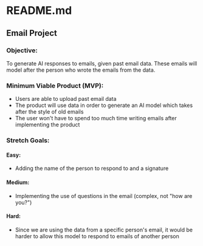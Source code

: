 # README.md
## Email Project

### Objective:
To generate AI responses to emails, given past email data. These emails will model after the person who wrote the emails from the data.


### Minimum Viable Product (MVP): 
- Users are able to upload past email data
- The product will use data in order to generate an AI model which takes after the style of old emails
- The user won't have to spend too much time writing emails after implementing the product


### Stretch Goals:
#### Easy: 
- Adding the name of the person to respond to and a signature
#### Medium:
- Implementing the use of questions in the email (complex, not "how are you?")
#### Hard:
- Since we are using the data from a specific person's email, it would be harder to allow this model to respond to emails of another person

